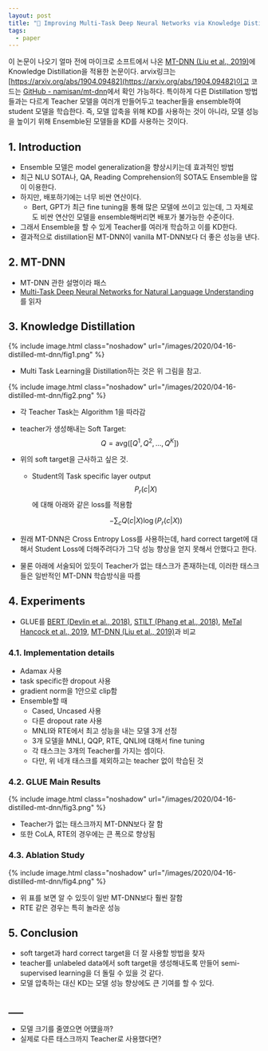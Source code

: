 ```yaml
---
layout: post
title: "📃 Improving Multi-Task Deep Neural Networks via Knowledge Distillation for Natural Language Understanding 리뷰"
tags:
  - paper
---
```


이 논문이 나오기 얼마 전에 마이크로 소프트에서 나온 [MT-DNN (Liu et al., 2019)](https://arxiv.org/abs/1901.11504)에 Knowledge Distillation을 적용한 논문이다. arvix링크는 [https://arxiv.org/abs/1904.09482](https://arxiv.org/abs/1904.09482)이고 코드는 [GitHub - namisan/mt-dnn](https://github.com/namisan/mt-dnn)에서 확인 가능하다. 특이하게 다른 Distillation 방법들과는 다르게 Teacher 모델을 여러개 만들어두고 teacher들을 ensemble하여 student 모델을 학습한다. 즉, 모델 압축을 위해 KD를 사용하는 것이 아니라, 모델 성능을 높이기 위해 Ensemble된 모델들을 KD를 사용하는 것이다.

## 1. Introduction

* Ensemble 모델은 model generalization을 향상시키는데 효과적인 방법
* 최근 NLU SOTA나, QA, Reading Comprehension의 SOTA도 Ensemble을 많이 이용한다.
* 하지만, 배포하기에는 너무 비싼 연산이다.
  * Bert, GPT가 최근 fine tuning을 통해 많은 모델에 쓰이고 있는데, 그 자체로도 비싼 연산인 모델을 ensemble해버리면 배포가 불가능한 수준이다.
* 그래서 Ensemble을 할 수 있게 Teacher를 여러개 학습하고 이를 KD한다.
* 결과적으로 distillation된 MT-DNN이 vanilla MT-DNN보다 더 좋은 성능을 낸다.

## 2. MT-DNN

* MT-DNN 관한 설명이라 패스
* [Multi-Task Deep Neural Networks for Natural Language Understanding](https://arxiv.org/abs/1901.11504)를 읽자

## 3. Knowledge Distillation

{% include image.html class="noshadow" url="/images/2020/04-16-distilled-mt-dnn/fig1.png" %}

* Multi Task Learning을 Distillation하는 것은 위 그림을 참고.

{% include image.html class="noshadow" url="/images/2020/04-16-distilled-mt-dnn/fig2.png" %}

* 각 Teacher Task는 Algorithm 1을 따라감
* teacher가 생성해내는 Soft Target: $$Q = \text{avg} ([Q^1, Q^2, ..., Q^K])$$
* 위의 soft target을 근사하고 싶은 것.
  * Student의 Task specific layer output $$P_r (c \vert X)$$에 대해 아래와 같은 loss를 적용함

    $$- \sum_c Q(c\vert X) \log (P_r(c\vert X))$$

* 원래 MT-DNN은 Cross Entropy Loss를 사용하는데, hard correct target에 대해서 Student Loss에 더해주려다가 그닥 성능 향상을 얻지 못해서 안했다고 한다.
* 물론 아래에 서술되어 있듯이 Teacher가 없는 태스크가 존재하는데, 이러한 태스크들은 일반적인 MT-DNN 학습방식을 따름

## 4. Experiments

* GLUE를 [BERT (Devlin et al., 2018)](https://arxiv.org/abs/1810.04805), [STILT (Phang et al., 2018)](https://arxiv.org/abs/1811.01088), [MeTal Hancock et al., 2019](https://dawn.cs.stanford.edu/2019/03/22/glue/), [MT-DNN (Liu et al., 2019)](https://arxiv.org/abs/1901.11504)과 비교

### 4.1. Implementation details

* Adamax 사용
* task specific한 dropout 사용
* gradient norm을 1안으로 clip함
* Ensemble할 때
  * Cased, Uncased 사용
  * 다른 dropout rate 사용
  * MNLI와 RTE에서 최고 성능을 내는 모델 3개 선정
  * 3개 모델을 MNLI, QQP, RTE, QNLI에 대해서 fine tuning
  * 각 태스크는 3개의 Teacher를 가지는 셈이다.
  * 다만, 위 네개 태스크를 제외하고는 teacher 없이 학습된 것

### 4.2. GLUE Main Results

{% include image.html class="noshadow" url="/images/2020/04-16-distilled-mt-dnn/fig3.png" %}

* Teacher가 없는 태스크까지 MT-DNN보다 잘 함
* 또한 CoLA, RTE의 경우에는 큰 폭으로 향상됨

### 4.3. Ablation Study

{% include image.html class="noshadow" url="/images/2020/04-16-distilled-mt-dnn/fig4.png" %}

* 위 표를 보면 알 수 있듯이 일반 MT-DNN보다 훨씬 잘함
* RTE 같은 경우는 특히 놀라운 성능

## 5. Conclusion

* soft target과 hard correct target을 더 잘 사용할 방법을 찾자
* teacher를 unlabeled data에서 soft target을 생성해내도록 만들어 semi-supervised learning을 더 돌릴 수 있을 것 같다.
* 모델 압축하는 대신 KD는 모델 성능 향상에도 큰 기여를 할 수 있다.

## ___

* 모델 크기를 줄였으면 어떘을까?
* 실제로 다른 태스크까지 Teacher로 사용했다면?
